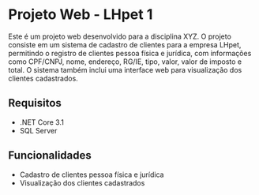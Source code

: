 
# Projeto Web - LHpet 1

Este é um projeto web desenvolvido para a disciplina XYZ. O projeto consiste em um sistema de cadastro de clientes para a empresa LHpet, permitindo o registro de clientes pessoa física e jurídica, com informações como CPF/CNPJ, nome, endereço, RG/IE, tipo, valor, valor de imposto e total. O sistema também inclui uma interface web para visualização dos clientes cadastrados.

## Requisitos

- .NET Core 3.1
- SQL Server

## Funcionalidades

- Cadastro de clientes pessoa física e jurídica
- Visualização dos clientes cadastrados


